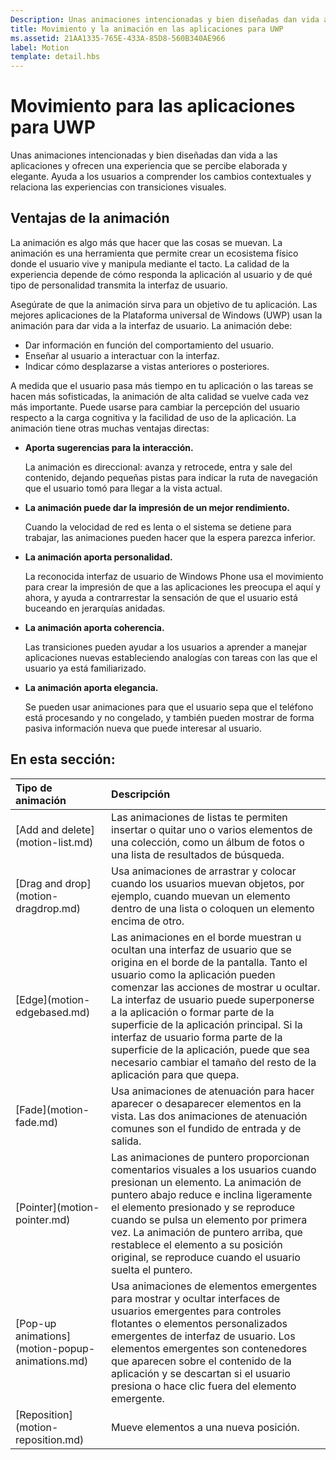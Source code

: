 ```yaml
---
Description: Unas animaciones intencionadas y bien diseñadas dan vida a las aplicaciones y ofrecen una experiencia que se percibe elaborada y elegante. Ayuda a los usuarios a comprender los cambios contextuales y relaciona las experiencias con transiciones visuales.
title: Movimiento y la animación en las aplicaciones para UWP
ms.assetid: 21AA1335-765E-433A-85D8-560B340AE966
label: Motion
template: detail.hbs
---
```


# Movimiento para las aplicaciones para UWP

Unas animaciones intencionadas y bien diseñadas dan vida a las aplicaciones y ofrecen una experiencia que se percibe elaborada y elegante. Ayuda a los usuarios a comprender los cambios contextuales y relaciona las experiencias con transiciones visuales.

## <span id="Benefits_of_animation"></span><span id="benefits_of_animation"></span><span id="BENEFITS_OF_ANIMATION"></span>Ventajas de la animación


La animación es algo más que hacer que las cosas se muevan. La animación es una herramienta que permite crear un ecosistema físico donde el usuario vive y manipula mediante el tacto. La calidad de la experiencia depende de cómo responda la aplicación al usuario y de qué tipo de personalidad transmita la interfaz de usuario.

Asegúrate de que la animación sirva para un objetivo de tu aplicación. Las mejores aplicaciones de la Plataforma universal de Windows (UWP) usan la animación para dar vida a la interfaz de usuario. La animación debe:

-   Dar información en función del comportamiento del usuario.
-   Enseñar al usuario a interactuar con la interfaz.
-   Indicar cómo desplazarse a vistas anteriores o posteriores.

A medida que el usuario pasa más tiempo en tu aplicación o las tareas se hacen más sofisticadas, la animación de alta calidad se vuelve cada vez más importante. Puede usarse para cambiar la percepción del usuario respecto a la carga cognitiva y la facilidad de uso de la aplicación. La animación tiene otras muchas ventajas directas:

-   **Aporta sugerencias para la interacción.**

    La animación es direccional: avanza y retrocede, entra y sale del contenido, dejando pequeñas pistas para indicar la ruta de navegación que el usuario tomó para llegar a la vista actual.

-   **La animación puede dar la impresión de un mejor rendimiento.**

    Cuando la velocidad de red es lenta o el sistema se detiene para trabajar, las animaciones pueden hacer que la espera parezca inferior.

-   **La animación aporta personalidad.**

    La reconocida interfaz de usuario de Windows Phone usa el movimiento para crear la impresión de que a las aplicaciones les preocupa el aquí y ahora, y ayuda a contrarrestar la sensación de que el usuario está buceando en jerarquías anidadas.

-   **La animación aporta coherencia.**

    Las transiciones pueden ayudar a los usuarios a aprender a manejar aplicaciones nuevas estableciendo analogías con tareas con las que el usuario ya está familiarizado.

-   **La animación aporta elegancia.**

    Se pueden usar animaciones para que el usuario sepa que el teléfono está procesando y no congelado, y también pueden mostrar de forma pasiva información nueva que puede interesar al usuario.

<h2>En esta sección:</h2>
<table>
<thead>
<tr class="header">
<th align="left">Tipo de animación</th>
<th align="left">Descripción</th>
</tr>
</thead>
<tbody>
    <tr>
        <td>[Add and delete](motion-list.md)
        </td>
        <td>Las animaciones de listas te permiten insertar o quitar uno o varios elementos de una colección, como un álbum de fotos o una lista de resultados de búsqueda.
        </td>
    </tr> 
    <tr>
        <td>[Drag and drop](motion-dragdrop.md)
        </td>
        <td>Usa animaciones de arrastrar y colocar cuando los usuarios muevan objetos, por ejemplo, cuando muevan un elemento dentro de una lista o coloquen un elemento encima de otro.
        </td>
    </tr>
    <tr>
        <td>[Edge](motion-edgebased.md)
        </td>
        <td>Las animaciones en el borde muestran u ocultan una interfaz de usuario que se origina en el borde de la pantalla. Tanto el usuario como la aplicación pueden comenzar las acciones de mostrar u ocultar. La interfaz de usuario puede superponerse a la aplicación o formar parte de la superficie de la aplicación principal. Si la interfaz de usuario forma parte de la superficie de la aplicación, puede que sea necesario cambiar el tamaño del resto de la aplicación para que quepa.
        </td>
    </tr>   
    <tr>
        <td>[Fade](motion-fade.md)
        </td>
        <td>Usa animaciones de atenuación para hacer aparecer o desaparecer elementos en la vista. Las dos animaciones de atenuación comunes son el fundido de entrada y de salida.
        </td>
    </tr>   
    <tr>
        <td>[Pointer](motion-pointer.md)
        </td>
        <td>Las animaciones de puntero proporcionan comentarios visuales a los usuarios cuando presionan un elemento. La animación de puntero abajo reduce e inclina ligeramente el elemento presionado y se reproduce cuando se pulsa un elemento por primera vez. La animación de puntero arriba, que restablece el elemento a su posición original, se reproduce cuando el usuario suelta el puntero.
        </td>
    </tr>   
    <tr>
        <td>[Pop-up animations](motion-popup-animations.md)
        </td>
        <td>Usa animaciones de elementos emergentes para mostrar y ocultar interfaces de usuarios emergentes para controles flotantes o elementos personalizados emergentes de interfaz de usuario. Los elementos emergentes son contenedores que aparecen sobre el contenido de la aplicación y se descartan si el usuario presiona o hace clic fuera del elemento emergente.
        </td>
    </tr>     
    <tr>
        <td>[Reposition](motion-reposition.md)
        </td>
        <td>Mueve elementos a una nueva posición.
        </td>
    </tr>

</tbody>
</table>

 

 

 






<!--HONumber=Mar16_HO5-->


